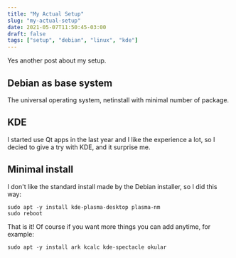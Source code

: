 ```yaml
---
title: "My Actual Setup"
slug: "my-actual-setup"
date: 2021-05-07T11:50:45-03:00
draft: false
tags: ["setup", "debian", "linux", "kde"]
---
```


Yes another post about my setup.

## Debian as base system
The universal operating system, netinstall with minimal number of package.

## KDE
I started use Qt apps in the last year and I like the experience a lot, so I decied to give a try with KDE, and it surprise me.

## Minimal install
I don't like the standard install made by the Debian installer, so I did this way:

	sudo apt -y install kde-plasma-desktop plasma-nm
	sudo reboot

That is it! Of course if you want more things you can add anytime, for example:

	sudo apt -y install ark kcalc kde-spectacle okular

